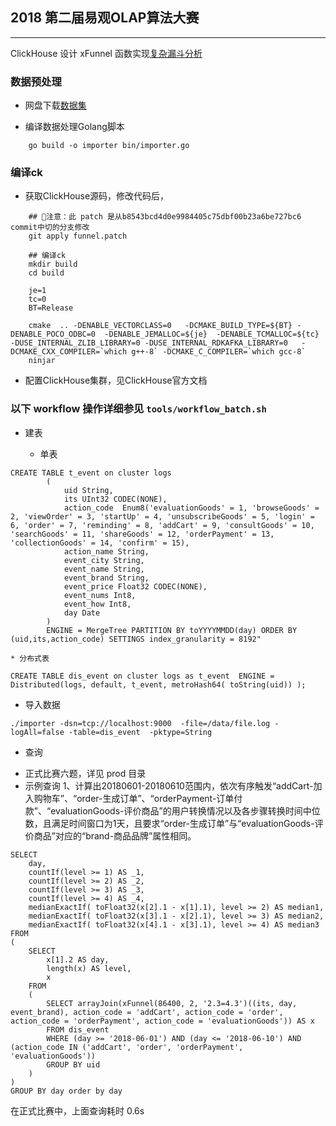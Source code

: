 ## 2018 第二届易观OLAP算法大赛

-----------------------------

ClickHouse 设计 xFunnel 函数实现[复杂漏斗分析](http://ds.analysys.cn/ldjs.html)


### 数据预处理

* 网盘下载[数据集](http://ds.analysys.cn/ldjs.html)

* 编译数据处理Golang脚本
```
    go build -o importer bin/importer.go
```

### 编译ck

- 获取ClickHouse源码，修改代码后，
```
    ## 注意：此 patch 是从b8543bcd4d0e9984405c75dbf00b23a6be727bc6 commit中切的分支修改
    git apply funnel.patch  

    ## 编译ck
    mkdir build
    cd build

    je=1
    tc=0
    BT=Release

    cmake  .. -DENABLE_VECTORCLASS=0   -DCMAKE_BUILD_TYPE=${BT} -DENABLE_POCO_ODBC=0  -DENABLE_JEMALLOC=${je}  -DENABLE_TCMALLOC=${tc}   -DUSE_INTERNAL_ZLIB_LIBRARY=0 -DUSE_INTERNAL_RDKAFKA_LIBRARY=0   -DCMAKE_CXX_COMPILER=`which g++-8` -DCMAKE_C_COMPILER=`which gcc-8`
    ninjar
```

- 配置ClickHouse集群，见ClickHouse官方文档


### 以下 workflow 操作详细参见 `tools/workflow_batch.sh`

- 建表

    * 单表
```
CREATE TABLE t_event on cluster logs 
        (
            uid String,
            its UInt32 CODEC(NONE),
            action_code  Enum8('evaluationGoods' = 1, 'browseGoods' = 2, 'viewOrder' = 3, 'startUp' = 4, 'unsubscribeGoods' = 5, 'login' = 6, 'order' = 7, 'reminding' = 8, 'addCart' = 9, 'consultGoods' = 10, 'searchGoods' = 11, 'shareGoods' = 12, 'orderPayment' = 13, 'collectionGoods' = 14, 'confirm' = 15),
            action_name String,
            event_city String,
            event_name String,
            event_brand String,
            event_price Float32 CODEC(NONE),
            event_nums Int8,
            event_how Int8,
            day Date
        ) 
        ENGINE = MergeTree PARTITION BY toYYYYMMDD(day) ORDER BY (uid,its,action_code) SETTINGS index_granularity = 8192"
```

    * 分布式表
```
CREATE TABLE dis_event on cluster logs as t_event  ENGINE = Distributed(logs, default, t_event, metroHash64( toString(uid)) );
```


- 导入数据
```
./importer -dsn=tcp://localhost:9000  -file=/data/file.log -logAll=false -table=dis_event  -pktype=String
```

- 查询

* 正式比赛六题，详见 prod 目录
* 示例查询
1、计算出20180601-20180610范围内，依次有序触发“addCart-加入购物车”、“order-生成订单”、“orderPayment-订单付款”、“evaluationGoods-评价商品”的用户转换情况以及各步骤转换时间中位数，且满足时间窗口为1天，且要求“order-生成订单”与“evaluationGoods-评价商品”对应的“brand-商品品牌”属性相同。


```
SELECT
    day,
    countIf(level >= 1) AS _1,
    countIf(level >= 2) AS _2,
    countIf(level >= 3) AS _3,
    countIf(level >= 4) AS _4,
    medianExactIf( toFloat32(x[2].1 - x[1].1), level >= 2) AS median1,
    medianExactIf( toFloat32(x[3].1 - x[2].1), level >= 3) AS median2,
    medianExactIf( toFloat32(x[4].1 - x[3].1), level >= 4) AS median3
FROM
(
    SELECT
        x[1].2 AS day,
        length(x) AS level,
        x
    FROM
    (
        SELECT arrayJoin(xFunnel(86400, 2, '2.3=4.3')((its, day, event_brand), action_code = 'addCart', action_code = 'order', action_code = 'orderPayment', action_code = 'evaluationGoods')) AS x
        FROM dis_event
        WHERE (day >= '2018-06-01') AND (day <= '2018-06-10') AND (action_code IN ('addCart', 'order', 'orderPayment', 'evaluationGoods'))
        GROUP BY uid
    )
)
GROUP BY day order by day

```

在正式比赛中，上面查询耗时 0.6s